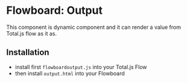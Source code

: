 # Flowboard: Output

This component is dynamic component and it can render a value from Total.js flow as it as.

## Installation

- install first `flowboardoutput.js` into your Total.js Flow
- then install `output.html` into your Flowboard